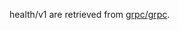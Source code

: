 health/v1 are retrieved from [grpc/grpc](https://github.com/grpc/grpc/tree/master/src/proto/grpc/health).

